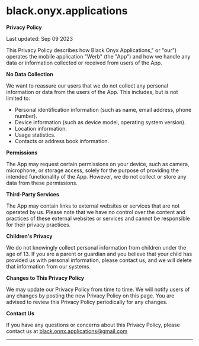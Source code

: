 # black.onyx.applications

**Privacy Policy**

Last updated: Sep 09 2023

This Privacy Policy describes how Black Onyx Applications," or "our") operates the mobile application "Werb" (the "App") and how we handle any data or information collected or received from users of the App.

**No Data Collection**

We want to reassure our users that we do not collect any personal information or data from the users of the App. This includes, but is not limited to:

- Personal identification information (such as name, email address, phone number).
- Device information (such as device model, operating system version).
- Location information.
- Usage statistics.
- Contacts or address book information.

**Permissions**

The App may request certain permissions on your device, such as camera, microphone, or storage access, solely for the purpose of providing the intended functionality of the App. However, we do not collect or store any data from these permissions.

**Third-Party Services**

The App may contain links to external websites or services that are not operated by us. Please note that we have no control over the content and practices of these external websites or services and cannot be responsible for their privacy practices.

**Children's Privacy**

We do not knowingly collect personal information from children under the age of 13. If you are a parent or guardian and you believe that your child has provided us with personal information, please contact us, and we will delete that information from our systems.

**Changes to This Privacy Policy**

We may update our Privacy Policy from time to time. We will notify users of any changes by posting the new Privacy Policy on this page. You are advised to review this Privacy Policy periodically for any changes.

**Contact Us**

If you have any questions or concerns about this Privacy Policy, please contact us at black.onnx.applications@gmail.com

---
